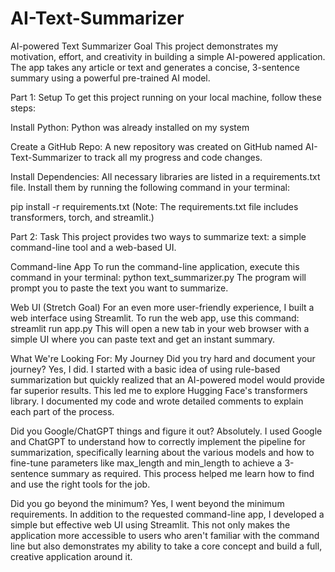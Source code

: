 # AI-Text-Summarizer
AI-powered Text Summarizer
Goal
This project demonstrates my motivation, effort, and creativity in building a simple AI-powered application. The app takes any article or text and generates a concise, 3-sentence summary using a powerful pre-trained AI model.

Part 1: Setup
To get this project running on your local machine, follow these steps:

Install Python: Python was already installed on my system

Create a GitHub Repo: A new repository was created on GitHub named AI-Text-Summarizer to track all my progress and code changes.

Install Dependencies: All necessary libraries are listed in a requirements.txt file. Install them by running the following command in your terminal:

pip install -r requirements.txt
(Note: The requirements.txt file includes transformers, torch, and streamlit.)

Part 2: Task
This project provides two ways to summarize text: a simple command-line tool and a web-based UI.

Command-line App
To run the command-line application, execute this command in your terminal: python text_summarizer.py
The program will prompt you to paste the text you want to summarize.

Web UI (Stretch Goal)
For an even more user-friendly experience, I built a web interface using Streamlit.
To run the web app, use this command: streamlit run app.py
This will open a new tab in your web browser with a simple UI where you can paste text and get an instant summary.

What We're Looking For: My Journey
Did you try hard and document your journey?
Yes, I did. I started with a basic idea of using rule-based summarization but quickly realized that an AI-powered model would provide far superior results. This led me to explore Hugging Face's transformers library. I documented my code and wrote detailed comments to explain each part of the process.

Did you Google/ChatGPT things and figure it out?
Absolutely. I used Google and ChatGPT to understand how to correctly implement the pipeline for summarization, specifically learning about the various models and how to fine-tune parameters like max_length and min_length to achieve a 3-sentence summary as required. This process helped me learn how to find and use the right tools for the job.

Did you go beyond the minimum?
Yes, I went beyond the minimum requirements. In addition to the requested command-line app, I developed a simple but effective web UI using Streamlit. This not only makes the application more accessible to users who aren't familiar with the command line but also demonstrates my ability to take a core concept and build a full, creative application around it.
